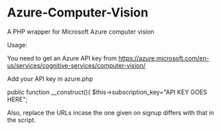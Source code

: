 # Azure-Computer-Vision
A PHP wrapper for Microsoft Azure computer vision

Usage:

You need to get an Azure API key from https://azure.microsoft.com/en-us/services/cognitive-services/computer-vision/

Add your API key in azure.php


   public function __construct(){
    $this->subscription_key="API KEY GOES HERE";
   
Also, replace the URLs incase the one given on signup differs with that in the script.
